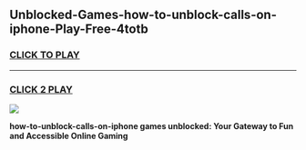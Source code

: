 
## Unblocked-Games-how-to-unblock-calls-on-iphone-Play-Free-4totb
<h3>
<a href="https://premium76.site?title=how-to-unblock-calls-on-iphone&ref=21A">CLICK TO PLAY</a></h3>
<hr>

<h3>
<a href="https://premium76.site?title=how-to-unblock-calls-on-iphone&ref=21A">CLICK 2 PLAY</a>
  
</h3>

<a href="https://premium76.site?title=how-to-unblock-calls-on-iphone&ref=21A"><img src="https://clearcache.store/games.png"></a>


**how-to-unblock-calls-on-iphone games unblocked: Your Gateway to Fun and Accessible Online Gaming**
